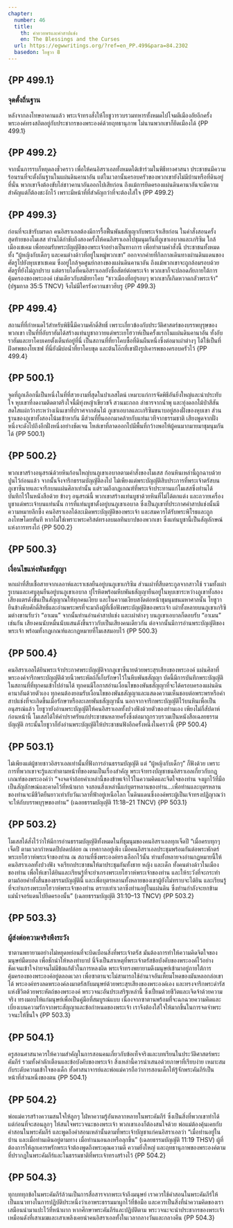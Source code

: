 ```yaml
---
chapter:
  number: 46
  title:
    th: คำอวยพรและคำสาปแช่ง
    en: The Blessings and the Curses
  url: https://egwwritings.org/?ref=en_PP.499&para=84.2302
  basedon: โยชูวา 8
---
```


## {PP 499.1}

### จุดตั้งถิ่นฐาน

หลังจากลงโทษอาคานแล้ว พระเจ้าทรงสั่งให้โยชูวารวบรวมทหารทั้งหมดไปโจมตีเมืองอัยอีกครั้ง พระองค์ทรงสถิตอยู่กับประชากรของพระองค์ด้วยฤทธานุภาพ ไม่นานพวกเขาก็ยึดเมืองได้ {PP 499.1}

## {PP 499.2}

จากนั้นการรบก็หยุดลงชั่วคราว เพื่อให้คนอิสราเอลทั้งหมดได้เข้าร่วมในพิธีทางศาสนา ประชาชนมีความร้อนรนที่จะตั้งถิ่นฐานในแผ่นดินคานาอัน แต่ในเวลานั้นครอบครัวของพวกเขายังไม่มีบ้านหรือที่ดินอยู่ที่นั่น พวกเขาจึงต้องขับไล่ชาวคานาอันออกไปเสียก่อน ถึงแม้การยึดครองแผ่นดินคานาอันจะมีความสำคัญแต่ก็ต้องชะงักไว้ เพราะมีหน้าที่ที่สำคัญกว่าที่จะต้องใส่ใจ {PP 499.2}

## {PP 499.3}

ก่อนที่จะเข้ารับมรดก คนอิสราเอลต้องมีการรื้อฟื้นพันธสัญญากับพระเจ้าเสียก่อน ในคำสั่งสอนครั้งสุดท้ายของโมเสส ท่านได้กำชับถึงสองครั้งให้คนอิสราเอลไปชุมนุมกันที่ภูเขาเอบาลและเกริซิม ใกล้เมืองเชเคม เพื่อยอมรับพระบัญญัติของพระเจ้าอย่างเป็นทางการ เพื่อทำตามคำสั่งนี้ ประชาชนทั้งหมด ทั้ง “ผู้หญิงกับเด็กๆ และคนต่างด้าวที่อยู่ในหมู่พวกเขา” ออกจากค่ายที่กิลกาลเดินทางผ่านดินแดนของศัตรูไปยังหุบเขาเชเคม ซึ่งอยู่ใกล้จุดศูนย์กลางของแผ่นดินคานาอัน ถึงแม้พวกเขาจะถูกล้อมรอบด้วยศัตรูที่ยังไม่ถูกปราบ แต่ตราบใดที่คนอิสราเอลยังซื่อสัตย์ต่อพระเจ้า พวกเขาก็จะปลอดภัยภายใต้การคุ้มครองของพระองค์ เช่นเดียวกับสมัยยาโคบ “ชาวเมืองที่อยู่รอบๆ พวกเขาก็เกิดหวาดกลัวพระเจ้า” (ปฐมกาล 35:5 TNCV) จึงไม่มีใครรังควานชาวฮีบรู {PP 499.3}

## {PP 499.4}

สถานที่ที่กำหนดไว้สำหรับพิธีนี้มีความศักดิ์สิทธิ์ เพราะเกี่ยวข้องกับประวัติศาสตร์ของบรรพบุรุษของพวกเขา เป็นที่ที่อับราฮัมได้สร้างแท่นบูชาถวายแด่พระเยโฮวาห์เป็นครั้งแรกในแผ่นดินคานาอัน ทั้งอับราฮัมและยาโคบเคยตั้งเต็นท์อยู่ที่นี่ เป็นสถานที่ที่ยาโคบซื้อที่ดินผืนหนึ่งซึ่งต่อมาเผ่าต่างๆ ได้ใช้เป็นที่ฝังศพของโยเซฟ ที่นี่ยังมีบ่อน้ำที่ยาโคบขุด และต้นโอ๊กที่เขาฝังรูปเคารพของครอบครัวไว้ {PP 499.4}

## {PP 500.1}

จุดที่ถูกเลือกนี้เป็นหนึ่งในที่ที่สวยงามที่สุดในปาเลสไตน์ เหมาะแก่การจัดพิธีอันยิ่งใหญ่และน่าประทับใจ หุบเขาที่งดงามติดตาตรึงใจนี้มีทุ่งหญ้าเขียวขจี สวนมะกอก ลำธารจากน้ำพุ และทุ่งดอกไม้ป่าสีสันสดใสแผ่กว้างระหว่างเนินเขาที่ปราศจากต้นไม้ ภูเขาเอบาลและเกริซิมขนาบอยู่สองฝั่งของหุบเขา ส่วนฐานของภูเขาทั้งสองโน้มเข้าหากัน มีส่วนที่ยื่นออกมาคล้ายกับแท่นเวทีจากธรรมชาติ เสียงพูดจากฝั่งหนึ่งจะดังไปถึงอีกฝั่งหนึ่งอย่างชัดเจน ไหล่เขาที่ลาดออกไปมีพื้นที่กว้างพอให้ผู้คนมากมายมาชุมนุมกันได้ {PP 500.1}

## {PP 500.2}

พวกเขาสร้างอนุสรณ์ด้วยหินก้อนใหญ่บนภูเขาเอบาลตามคำสั่งของโมเสส ก้อนหินเหล่านี้ถูกฉาบด้วยปูนไว้ก่อนแล้ว จากนั้นจึงจารึกธรรมบัญญัติลงไป ไม่เพียงแต่พระบัญญัติสิบประการที่พระเจ้าตรัสบนภูเขาซีนายและจารึกบนแผ่นศิลาเท่านั้น แต่รวมถึงกฎเกณฑ์ที่พระเจ้าประทานแก่โมเสสซึ่งท่านได้บันทึกไว้ในหนังสือด้วย ข้างๆ อนุสรณ์นี้ พวกเขาสร้างแท่นบูชาด้วยหินที่ไม่ได้ตกแต่ง และถวายเครื่องบูชาแด่พระเจ้าบนแท่นนั้น การที่แท่นบูชาตั้งอยู่บนภูเขาเอบาล ซึ่งเป็นภูเขาที่ประกาศคำสาปแช่งนั้นมีความหมายลึกซึ้ง คนอิสราเอลได้ละเมิดพระบัญญัติของพระเจ้า และสมควรได้รับพระพิโรธและถูกลงโทษโดยทันที หากไม่ใช่เพราะพระคริสต์ทรงลบมลทินบาปของพวกเขา ซึ่งแท่นบูชานี้เป็นสัญลักษณ์แห่งการทรงไถ่ {PP 500.2}

## {PP 500.3}

### เงื่อนไขแห่งพันธสัญญา

หกเผ่าที่สืบเชื้อสายจากเลอาห์และราเชลยืนอยู่บนภูเขาเกริซิม ส่วนเผ่าที่สืบตระกูลจากสาวใช้ รวมทั้งเผ่ารูเบนและเศบูลุนยืนอยู่บนภูเขาเอบาล ปุโรหิตพร้อมหีบพันธสัญญายืนอยู่ในหุบเขาระหว่างภูเขาทั้งสอง เสียงแตรดังขึ้นเป็นสัญญาณให้ทุกคนเงียบ และในความเงียบสงัดต่อหน้าชุมนุมชนมหาศาลนั้น โยชูวายืนข้างหีบศักดิ์สิทธิ์และอ่านพระพรที่จะมาถึงผู้ที่เชื่อฟังพระบัญญัติของพระเจ้า เผ่าทั้งหลายบนภูเขาเกริซิมต่างขานรับว่า “อาเมน” จากนั้นท่านอ่านคำสาปแช่ง และเผ่าต่างๆ บนภูเขาเอบาลก็ตอบรับ “อาเมน” เช่นกัน เสียงคนนับหมื่นนับแสนดังขึ้นราวกับเป็นเสียงคนเดียวกัน ต่อจากนั้นมีการอ่านพระบัญญัติของพระเจ้า พร้อมทั้งกฎเกณฑ์และกฎหมายที่โมเสสมอบไว้ {PP 500.3}

## {PP 500.4}

คนอิสราเอลได้ยินพระเจ้าประกาศพระบัญญัติจากภูเขาซีนายด้วยพระสุรเสียงของพระองค์ แผ่นศิลาที่พระองค์จารึกพระบัญญัติด้วยนิ้วพระหัตถ์ก็เก็บรักษาไว้ในหีบพันธสัญญา บัดนี้มีการบันทึกพระบัญญัติในสถานที่ที่ทุกคนเข้าไปอ่านได้ ทุกคนมีโอกาสอ่านเงื่อนไขของพันธสัญญาที่จะได้ครอบครองแผ่นดินคานาอันด้วยตัวเอง ทุกคนต้องยอมรับเงื่อนไขของพันธสัญญาและแสดงความเห็นชอบต่อพระพรหรือคำสาปแช่งที่จะเกิดขึ้นเมื่อรักษาหรือละเลยพันธสัญญานั้น นอกจากจารึกพระบัญญัติไว้บนหินเพื่อเป็นอนุสรณ์แล้ว โยชูวายังอ่านพระบัญญัติให้คนอิสราเอลทั้งปวงฟังด้วยตัวของท่านเอง เพียงไม่กี่สัปดาห์ก่อนหน้านี้ โมเสสได้ให้คำปราศรัยแก่ประชาชนหลายครั้งซึ่งต่อมาถูกรวบรวมเป็นหนังสือเฉลยธรรมบัญญัติ กระนั้นโยชูวาก็ยังอ่านพระบัญญัติให้ประชาชนฟังอีกครั้งหนึ่งในคราวนี้ {PP 500.4}

## {PP 503.1}

ไม่เพียงแต่ผู้ชายชาวอิสราเอลเท่านั้นที่ฟังการอ่านธรรมบัญญัติ แต่ “ผู้หญิงกับเด็กๆ” ก็ฟังด้วย เพราะการที่พวกเขาจะรู้และทำตามหน้าที่ของตนเป็นเรื่องสำคัญ พระเจ้าทรงบัญชาชนอิสราเอลเกี่ยวกับกฎเกณฑ์ของพระองค์ว่า “จงจดจำถ้อยคำเหล่านี้ของข้าพเจ้าไว้ในความคิดและจิตใจของท่าน จงผูกไว้ที่มือเป็นสัญลักษณ์และคาดไว้ที่หน้าผาก จงสอนสิ่งเหล่านี้แก่บุตรหลานของท่าน…เพื่อท่านและบุตรหลานของท่านจะมีชีวิตยืนยาวเท่ากับวันเวลาที่ฟ้าอยู่เหนือโลก ในดินแดนซึ่งองค์พระผู้เป็นเจ้าทรงปฏิญาณว่าจะให้กับบรรพบุรุษของท่าน” (เฉลยธรรมบัญญัติ 11:18–21 TNCV) {PP 503.1}

## {PP 503.2}

โมเสสได้สั่งไว้ว่าให้มีการอ่านธรรมบัญญัติทั้งหมดในที่ชุมนุมของคนอิสราเอลทุกเจ็ดปี “เมื่อครบทุกๆ เจ็ดปี ตามเวลากำหนดปีปลดปล่อย ณ เทศกาลอยู่เพิง เมื่อคนอิสราเอลประชุมพร้อมกันต่อพระพักตร์พระเยโฮวาห์พระเจ้าของท่าน ณ สถานที่ซึ่งพระองค์ทรงเลือกไว้นั้น ท่านทั้งหลายจงอ่านกฎหมายนี้ให้คนอิสราเอลทั้งปวงฟัง จงเรียกประชาชนให้มาประชุมกันทั้งชาย หญิง และเด็ก ทั้งคนต่างด้าวในเมืองของท่าน เพื่อให้เขาได้ยินและเรียนรู้ที่จะยำเกรงพระเยโฮวาห์พระเจ้าของท่าน และให้ระวังที่จะกระทำตามถ้อยคำทั้งสิ้นของธรรมบัญญัตินี้ และเพื่อบุตรหลานทั้งหลายของเขาผู้ยังไม่ทราบจะได้ยิน และเรียนรู้ที่จะยำเกรงพระเยโฮวาห์พระเจ้าของท่าน ตราบเท่าเวลาซึ่งท่านอยู่ในแผ่นดิน ซึ่งท่านกำลังจะยกข้ามแม่น้ำจอร์แดนไปยึดครองนั้น” (เฉลยธรรมบัญญัติ 31:10–13 TNCV) {PP 503.2}

## {PP 503.3}

### ผู้ส่งต่อความจริงพึงระวัง

ซาตานพยายามอย่างไม่หยุดหย่อนที่จะบิดเบือนสิ่งที่พระเจ้าตรัส มันต้องการทำให้ความคิดจิตใจของมนุษย์มืดบอด เพื่อชักนำให้หลงทำบาป นี่จึงเป็นสาเหตุที่พระเจ้าตรัสข้อบังคับของพระองค์ไว้อย่างชัดเจนเข้าใจง่ายจนไม่มีข้อแก้ตัวในการหลงผิด พระเจ้าทรงพยายามดึงมนุษย์เข้ามาอยู่ภายใต้การคุ้มครองของพระองค์อยู่ตลอดเวลา เพื่อซาตานจะไม่สามารถใช้อำนาจอันเหี้ยมโหดของมันหลอกล่อเขาได้ พระองค์ทรงลดพระองค์ลงมาตรัสกับมนุษย์ด้วยพระสุรเสียงของพระองค์เอง และทรงจารึกพระดำรัสแห่งชีวิตด้วยพระหัตถ์ของพระองค์ พระวจนะอันประเสริฐเหล่านี้ ซึ่งเปี่ยมด้วยชีวิตและเจิดจ้าด้วยความจริง ทรงมอบให้แก่มนุษย์เพื่อเป็นคู่มือที่สมบูรณ์แบบ เนื่องจากซาตานพร้อมที่จะฉกฉวยความคิดและเบี่ยงเบนความรักจากพระสัญญาและข้อกำหนดของพระเจ้า เราจึงต้องใส่ใจให้มากขึ้นในการจดจำพระวจนะให้ขึ้นใจ {PP 503.3}

## {PP 504.1}

ครูสอนศาสนาควรให้ความสำคัญในการสอนคนเกี่ยวกับข้อเท็จจริงและบทเรียนในประวัติศาสตร์พระคัมภีร์ รวมทั้งคำตักเตือนและข้อบังคับของพระเจ้า สิ่งเหล่านี้ควรนำเสนอด้วยภาษาที่เรียบง่าย เหมาะสมกับระดับความเข้าใจของเด็ก ทั้งศาสนาจารย์และพ่อแม่ควรถือว่าการสอนเด็กให้รู้จักพระคัมภีร์เป็นหน้าที่ส่วนหนึ่งของตน {PP 504.1}

## {PP 504.2}

พ่อแม่ควรสร้างความสนใจให้ลูกๆ ใฝ่หาความรู้อันหลากหลายในพระคัมภีร์ ซึ่งเป็นสิ่งที่พวกเขาทำได้ แต่ก่อนที่จะสอนลูกๆ ให้สนใจพระวจนะของพระเจ้า พวกเขาเองก็ต้องสนใจด้วย พ่อแม่ต้องคุ้นเคยกับคำสอนในพระคัมภีร์ และพูดถึงคำสอนเหล่านั้นตามที่พระเจ้าบัญชาแก่คนอิสราเอลว่า “เมื่อท่านอยู่ในบ้าน และเมื่อท่านเดินอยู่ตามทาง เมื่อท่านนอนลงหรือลุกขึ้น” (เฉลยธรรมบัญญัติ 11:19 THSV) ผู้ที่ต้องการให้ลูกเคารพรักพระเจ้าต้องพูดถึงพระคุณความดี ความยิ่งใหญ่ และฤทธานุภาพของพระองค์ตามที่ปรากฏในพระคัมภีร์และในธรรมชาติที่พระเจ้าทรงสร้างไว้ {PP 504.2}

## {PP 504.3}

ทุกบททุกข้อในพระคัมภีร์ล้วนเป็นการสื่อสารจากพระเจ้าถึงมนุษย์ เราควรใช้คำสอนในพระคัมภีร์ให้เป็นแนวทางในการปฏิบัติประหนึ่งว่าเอาพระธรรมมาผูกไว้ที่ข้อมือ และควรเป็นสิ่งที่นำความคิดของเราเสมือนนำมาแปะไว้ที่หน้าผาก หากศึกษาพระคัมภีร์และปฏิบัติตาม พระวจนะจะนำประชากรของพระเจ้า เหมือนดังที่เสาเมฆและเสาเพลิงเคยนำคนอิสราเอลทั้งในเวลากลางวันและกลางคืน {PP 504.3}
